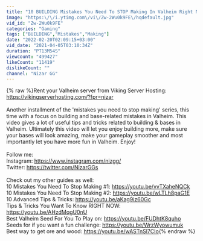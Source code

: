 ```yaml
---
title: "10 BUILDING Mistakes You Need To STOP Making In Valheim Right Now | Valheim Tips & Tricks #3"
image: "https:\/\/i.ytimg.com\/vi\/Zw-2Wu0k9FE\/hqdefault.jpg"
vid_id: "Zw-2Wu0k9FE"
categories: "Gaming"
tags: ["BUILDING","Mistakes","Making"]
date: "2022-02-20T02:09:15+03:00"
vid_date: "2021-04-05T03:10:34Z"
duration: "PT13M54S"
viewcount: "499427"
likeCount: "11419"
dislikeCount: ""
channel: "Nizar GG"
---
```

{% raw %}Rent your Valheim server from Viking Server Hosting: <a rel="nofollow" target="blank" href="https://vikingserverhosting.com/?fpr=nizar">https://vikingserverhosting.com/?fpr=nizar</a><br /><br />Another installment of the 'mistakes you need to stop making' series, this time with a focus on building and base-related mistakes in Valheim. This video gives a lot of useful tips and tricks related to building &amp; bases in Valheim. Ultimately this video will let you enjoy building more, make sure your bases will look amazing, make your gameplay smoother and most importantly let you have more fun in Valheim. Enjoy!<br /><br />Follow me:<br />Instagram: <a rel="nofollow" target="blank" href="https://www.instagram.com/nizgg/">https://www.instagram.com/nizgg/</a><br />Twitter: <a rel="nofollow" target="blank" href="https://twitter.com/NizarGGs">https://twitter.com/NizarGGs</a><br /><br />Check out my other guides as well:<br />10 Mistakes You Need To Stop Making #1: <a rel="nofollow" target="blank" href="https://youtu.be/vvTXaheNQCk">https://youtu.be/vvTXaheNQCk</a><br />10 Mistakes You Need To Stop Making #2: <a rel="nofollow" target="blank" href="https://youtu.be/wLTLh8paG1E">https://youtu.be/wLTLh8paG1E</a><br />10 Advanced Tips &amp; Tricks: <a rel="nofollow" target="blank" href="https://youtu.be/aKag9iz60Gc">https://youtu.be/aKag9iz60Gc</a><br />Tips &amp; Tricks You Want To Know RIGHT NOW: <a rel="nofollow" target="blank" href="https://youtu.be/AHzdMqgU0nU">https://youtu.be/AHzdMqgU0nU</a><br />Best Valheim Seed For You To Play on: <a rel="nofollow" target="blank" href="https://youtu.be/FUDhtK8quho">https://youtu.be/FUDhtK8quho</a><br />Seeds for if you want a fun challenge: <a rel="nofollow" target="blank" href="https://youtu.be/WrzWyowumuk">https://youtu.be/WrzWyowumuk</a><br />Best way to get ore and wood: <a rel="nofollow" target="blank" href="https://youtu.be/wASTnSl7CIo">https://youtu.be/wASTnSl7CIo</a>{% endraw %}
